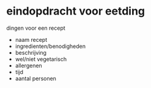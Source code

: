 # eindopdracht voor eetding
dingen voor een recept
- naam recept
- ingredienten/benodigheden
- beschrijving
- wel/niet vegetarisch
- allergenen
- tijd
- aantal personen
